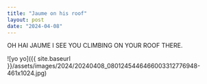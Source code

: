 ```yaml
---
title: "Jaume on his roof"
layout: post
date: "2024-04-08"
---
```


OH HAI JAUME I SEE YOU CLIMBING ON YOUR ROOF THERE.

![yo yo]({{ site.baseurl }}/assets/images/2024/20240408_0801245446466003312776948-461x1024.jpg)
